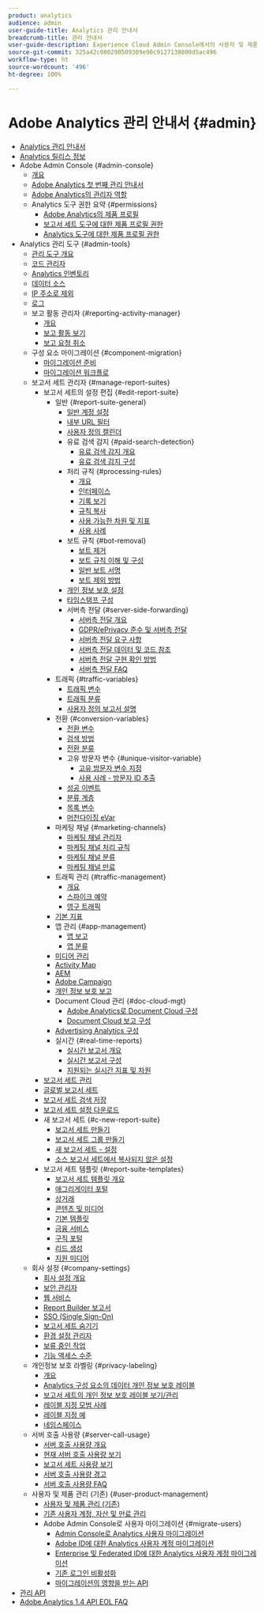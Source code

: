 ```yaml
---
product: analytics
audience: admin
user-guide-title: Analytics 관리 안내서
breadcrumb-title: 관리 안내서
user-guide-description: Experience Cloud Admin Console에서의 사용자 및 제품 관리, 보고서 세트 구성 등과 같은 Analytics 관리 작업에 대해 알아봅니다.
source-git-commit: 325a42c080290509309e90c9127138800d5ac496
workflow-type: ht
source-wordcount: '496'
ht-degree: 100%

---
```



# Adobe Analytics 관리 안내서 {#admin}

+ [Analytics 관리 안내서](home.md)
+ [Analytics 릴리스 정보](https://experienceleague.adobe.com/ko/docs/analytics/release-notes/latest)
+ Adobe Admin Console {#admin-console}
   + [개요](admin-console/home.md)
   + [Adobe Analytics 첫 번째 관리 안내서](admin-console/first-admin-guide.md)
   + [Adobe Analytics의 관리자 역할](admin-console/admin-roles-in-analytics.md)
   + Analytics 도구 권한 요약 {#permissions}
      + [Adobe Analytics의 제품 프로필](admin-console/permissions/product-profile.md)
      + [보고서 세트 도구에 대한 제품 프로필 권한](admin-console/permissions/report-suite-tools.md)
      + [Analytics 도구에 대한 제품 프로필 권한](admin-console/permissions/analytics-tools.md)
+ Analytics 관리 도구 {#admin-tools}
   + [관리 도구 개요](tools/c-admin-tools.md)
   + [코드 관리자](tools/code-manager-admin.md)
   + [Analytics 인벤토리](tools/analytics-inventory.md)
   + [데이터 소스](tools/data-sources.md)
   + [IP 주소로 제외](tools/exclude-ip.md)
   + [로그](tools/logs.md)
   + 보고 활동 관리자 {#reporting-activity-manager}
      + [개요](tools/reporting-activity-manager/reporting-activity-overview.md)
      + [보고 활동 보기](tools//reporting-activity-manager/reporting-activity.md)
      + [보고 요청 취소](tools/reporting-activity-manager/reporting-activity-cancel-requests.md)
   + 구성 요소 마이그레이션 {#component-migration}
      + [마이그레이션 준비](tools/component-migration/prepare-component-migration.md)
      + [마이그레이션 워크플로](tools/component-migration/component-migration.md)
   + 보고서 세트 관리자 {#manage-report-suites}
      + 보고서 세트의 설정 편집 {#edit-report-suite}
         + 일반 {#report-suite-general}
            + [일반 계정 설정](tools/manage-rs/edit-settings/general/general-acct-settings-admin.md)
            + [내부 URL 필터](tools/manage-rs/edit-settings/general/internal-url-filter-admin.md)
            + [사용자 정의 캘린더](tools/manage-rs/edit-settings/general/custom-calendar.md)
            + 유료 검색 감지 {#paid-search-detection}
               + [유료 검색 감지 개요](tools/manage-rs/edit-settings/general/paid-search-detection/paid-search-detection.md)
               + [유료 검색 감지 구성](tools/manage-rs/edit-settings/general/paid-search-detection/t-paid-search-detection.md)
            + 처리 규칙 {#processing-rules}
               + [개요](tools/manage-rs/edit-settings/general/processing-rules/pr-overview.md)
               + [인터페이스](tools/manage-rs/edit-settings/general/processing-rules/pr-interface.md)
               + [기록 보기](tools/manage-rs/edit-settings/general/processing-rules/pr-view-history.md)
               + [규칙 복사](tools/manage-rs/edit-settings/general/processing-rules/pr-copy.md)
               + [사용 가능한 차원 및 지표](tools/manage-rs/edit-settings/general/processing-rules/pr-variables.md)
               + [사용 사례](tools/manage-rs/edit-settings/general/processing-rules/pr-use-cases.md)
            + 보트 규칙 {#bot-removal}
               + [보트 제거](tools/manage-rs/edit-settings/general/bot-removal/bot-removal.md)
               + [보트 규칙 이해 및 구성](tools/manage-rs/edit-settings/general/bot-removal/bot-rules.md)
               + [일반 보트 서명](tools/manage-rs/edit-settings/general/bot-removal/bot-signatures.md)
               + [보트 제외 방법](tools/manage-rs/edit-settings/general/bot-removal/bot-exclusion-methods.md)
            + [개인 정보 보호 설정](tools/manage-rs/edit-settings/general/privacy-settings.md)
            + [타임스탬프 구성](tools/manage-rs/edit-settings/general/timestamp-optional.md)
            + 서버측 전달 {#server-side-forwarding}
               + [서버측 전달 개요](tools/manage-rs/edit-settings/general/c-server-side-forwarding/ssf.md)
               + [GDPR/ePrivacy 준수 및 서버측 전달](tools/manage-rs/edit-settings/general/c-server-side-forwarding/ssf-gdpr.md)
               + [서버측 전달 요구 사항](tools/manage-rs/edit-settings/general/c-server-side-forwarding/ssf-requirements.md)
               + [서버측 전달 데이터 및 코드 참조](tools/manage-rs/edit-settings/general/c-server-side-forwarding/ssf-reference.md)
               + [서버측 전달 구현 확인 방법](tools/manage-rs/edit-settings/general/c-server-side-forwarding/ssf-verify.md)
               + [서버측 전달 FAQ](tools/manage-rs/edit-settings/general/c-server-side-forwarding/ssf-faq.md)
         + 트래픽 {#traffic-variables}
            + [트래픽 변수](tools/manage-rs/edit-settings/c-traffic-variables/traffic-var.md)
            + [트래픽 분류](tools/manage-rs/edit-settings/c-traffic-variables/traffic-classifications.md)
            + [사용자 정의 보고서 설명](tools/manage-rs/edit-settings/c-traffic-variables/custom-desc-admin.md)
         + 전환 {#conversion-variables}
            + [전환 변수](tools/manage-rs/edit-settings/conversion-var-admin/conversion-var-admin.md)
            + [검색 방법](tools/manage-rs/edit-settings/conversion-var-admin/finding-methods.md)
            + [전환 분류](tools/manage-rs/edit-settings/conversion-var-admin/conversion-classifications.md)
            + 고유 방문자 변수 {#unique-visitor-variable}
               + [고유 방문자 변수 지정](tools/manage-rs/edit-settings/conversion-var-admin/unique-visitor-variable-admin/t-unique-visitor-variable.md)
               + [사용 사례 - 방문자 ID 추출](tools/manage-rs/edit-settings/conversion-var-admin/unique-visitor-variable-admin/extract-visitorids-usecase.md)
            + [성공 이벤트](tools/manage-rs/edit-settings/conversion-var-admin/c-success-events/success-event.md)
            + [분류 계층](tools/manage-rs/edit-settings/conversion-var-admin/classification-hierarchies.md)
            + [목록 변수](tools/manage-rs/edit-settings/conversion-var-admin/list-var-admin.md)
            + [머천다이징 eVar](tools/manage-rs/edit-settings/conversion-var-admin/merchandising-evars.md)
         + 마케팅 채널 {#marketing-channels}
            + [마케팅 채널 관리자](tools/manage-rs/edit-settings/marketing-channels/c-channels.md)
            + [마케팅 채널 처리 규칙](tools/manage-rs/edit-settings/marketing-channels/c-rules.md)
            + [마케팅 채널 분류](tools/manage-rs/edit-settings/marketing-channels/classifications-mchannel.md)
            + [마케팅 채널 만료](tools/manage-rs/edit-settings/marketing-channels/visitor-engagement.md)
         + 트래픽 관리 {#traffic-management}
            + [개요](tools/manage-rs/edit-settings/c-traffic-management/traffic-management.md)
            + [스파이크 예약](tools/manage-rs/edit-settings/c-traffic-management/t-traffic-schedule-spike.md)
            + [영구 트래픽](tools/manage-rs/edit-settings/c-traffic-management/t-traffic-permanent.md)
         + [기본 지표](tools/manage-rs/edit-settings/default-metrics.md)
         + 앱 관리 {#app-management}
            + [앱 보고](tools/manage-rs/edit-settings/app-reporting.md)
            + [앱 분류](tools/manage-rs/edit-settings/app-classifications.md)
         + [미디어 관리](tools/manage-rs/edit-settings/media-management.md)
         + [Activity Map](tools/manage-rs/edit-settings/activity-map.md)
         + [AEM](tools/manage-rs/edit-settings/adobe-experience-manager.md)
         + [Adobe Campaign](tools/manage-rs/edit-settings/adobe-campaign.md)
         + [개인 정보 보호 보고](tools/manage-rs/edit-settings/privacy-reporting.md)
         + Document Cloud 관리 {#doc-cloud-mgt}
            + [Adobe Analytics로 Document Cloud 구성](tools/manage-rs/edit-settings/document-cloud-mgt.md)
            + [Document Cloud 보고 구성](tools/manage-rs/edit-settings/document-cloud-config.md)
         + [Advertising Analytics 구성](tools/manage-rs/edit-settings/advertising-analytics-config.md)
         + 실시간 {#real-time-reports}
            + [실시간 보고서 개요](tools/manage-rs/edit-settings/realtime/realtime.md)
            + [실시간 보고서 구성](tools/manage-rs/edit-settings/realtime/t-realtime-admin.md)
            + [지원되는 실시간 지표 및 차원](tools/manage-rs/edit-settings/realtime/realtime-metrics.md)
      + [보고서 세트 관리](tools/manage-rs/report-suites-admin.md)
      + [글로벌 보고서 세트](tools/manage-rs/rollup-report-suite.md)
      + [보고서 세트 검색 저장](tools/manage-rs/t-report-suite-saved-search.md)
      + [보고서 세트 설정 다운로드](tools/manage-rs/t-download-rs-settings.md)
      + 새 보고서 세트 {#c-new-report-suite}
         + [보고서 세트 만들기](tools/manage-rs/new-rs/t-create-a-report-suite.md)
         + [보고서 세트 그룹 만들기](tools/manage-rs/new-rs/t-create-rs-group.md)
         + [새 보고서 세트 - 설정](tools/manage-rs/new-rs/new-report-suite.md)
         + [소스 보고서 세트에서 복사되지 않은 설정](tools/manage-rs/new-rs/settings-not-copied-from-rs.md)
      + 보고서 세트 템플릿 {#report-suite-templates}
         + [보고서 세트 템플릿 개요](tools/manage-rs/rs-templates/report-suite-templates.md)
         + [애그리게이터 포털](tools/manage-rs/rs-templates/aggregator-portal.md)
         + [상거래](tools/manage-rs/rs-templates/commerce-admin.md)
         + [콘텐츠 및 미디어](tools/manage-rs/rs-templates/content-media.md)
         + [기본 템플릿](tools/manage-rs/rs-templates/default-rs-template.md)
         + [금융 서비스](tools/manage-rs/rs-templates/financial-services.md)
         + [구직 포털](tools/manage-rs/rs-templates/job-portal.md)
         + [리드 생성](tools/manage-rs/rs-templates/lead-generation.md)
         + [지원 미디어](tools/manage-rs/rs-templates/support-media.md)
   + 회사 설정 {#company-settings}
      + [회사 설정 개요](tools/company/c-company-settings.md)
      + [보안 관리자](tools/company/security-manager.md)
      + [웹 서비스](tools/company/web-services-admin.md)
      + [Report Builder 보고서](tools/company/report-builder-reports-admin.md)
      + [SSO (Single Sign-On)](tools/company/single-signon-admin.md)
      + [보고서 세트 숨기기](tools/company/c-hide-report-suites.md)
      + [환경 설정 관리자](tools/company/preferences-manager.md)
      + [보류 중인 작업](tools/company/pending-actions-admin.md)
      + [기능 액세스 수준](tools/company/feature-access-levels.md)
   + 개인정보 보호 라벨링 {#privacy-labeling}
      + [개요](tools/privacy-labeling/labeling-overview.md)
      + [Analytics 구성 요소의 데이터 개인 정보 보호 레이블](tools/privacy-labeling/labels.md)
      + [보고서 세트의 개인 정보 보호 레이블 보기/관리](tools/privacy-labeling/view-settings.md)
      + [레이블 지정 모범 사례](tools/privacy-labeling/best-practices.md)
      + [레이블 지정 예](tools/privacy-labeling/examples.md)
      + [네임스페이스](tools/privacy-labeling/namespaces.md)
   + 서버 호출 사용량 {#server-call-usage}
      + [서버 호출 사용량 개요](tools/server-call-usage/overage-overview.md)
      + [현재 서버 호출 사용량 보기](tools/server-call-usage/server-call-usage-dashboard.md)
      + [보고서 세트 사용량 보기](tools/server-call-usage/report-suite-usage.md)
      + [서버 호출 사용량 경고](tools/server-call-usage/scu-alerts.md)
      + [서버 호출 사용량 FAQ](tools/server-call-usage/overage-faq.md)
   + 사용자 및 제품 관리 (기존) {#user-product-management}
      + [사용자 및 제품 관리 (기존)](tools/user-management/user-management.md)
      + [기존 사용자 계정, 자산 및 만료 관리](tools/user-management/users-assets.md)
      + Adobe Admin Console로 사용자 마이그레이션 {#migrate-users}
         + [Admin Console로 Analytics 사용자 마이그레이션](tools/user-management/user-migration/c-migration-tool.md)
         + [Adobe ID에 대한 Analytics 사용자 계정 마이그레이션](tools/user-management/user-migration/t-migrate-users.md)
         + [Enterprise 및 Federated ID에 대한 Analytics 사용자 계정 마이그레이션](tools/user-management/user-migration/migrate-enterprise.md)
         + [기존 로그인 비활성화](tools/user-management/user-migration/t-disable-legacy-login.md)
         + [마이그레이션의 영향을 받는 API](tools/user-management/user-migration/developer.md)
+ [관리 API](c-admin-api/c-admin-api.md)
+ [Adobe Analytics 1.4 API EOL FAQ](c-admin-api/c-admin-14-api-eol.md)

